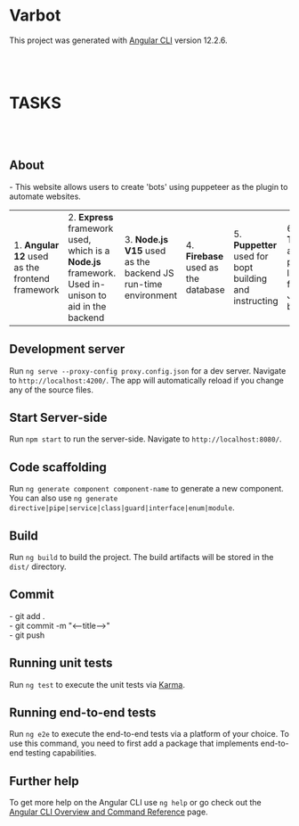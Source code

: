 # Varbot

This project was generated with [Angular CLI](https://github.com/angular/angular-cli) version 12.2.6.

<br><br>

<h1>TASKS</h1>

<br><br>

<h2>About</h2>
- This website allows users to create 'bots' using puppeteer as the plugin to 
  automate websites.
<br>
<table>
<tr>
  <td>
    1. <b> Angular 12 </b> used as the frontend framework
  </td>
  <td>
    2. <b> Express </b> framework used, which is a <b> Node.js </b> framework. Used in-unison to aid in the backend
  </td>
  <td>
    3. <b> Node.js V15 </b> used as the backend JS run-time environment 
  </td>
  <td>
    4. <b> Firebase </b> used as the database
  </td>
  <td>
    5. <b> Puppetter </b> used for bopt building and instructing
  </td>
  <td>
    6. <b> Typescript </b> as the main programming language followed by JS (for the backend)
  </td>
</tr>
</table> 


## Development server

Run `ng serve --proxy-config proxy.config.json` for a dev server. Navigate to `http://localhost:4200/`. The app will automatically reload if you change any of the source files.

## Start Server-side

Run `npm start` to run the server-side. Navigate to `http://localhost:8080/`.

## Code scaffolding

Run `ng generate component component-name` to generate a new component. You can also use `ng generate directive|pipe|service|class|guard|interface|enum|module`.

## Build

Run `ng build` to build the project. The build artifacts will be stored in the `dist/` directory.

<h2>Commit</h2>
- git add . <br>
- git commit -m "<--title-->" <br>
- git push

## Running unit tests

Run `ng test` to execute the unit tests via [Karma](https://karma-runner.github.io).

## Running end-to-end tests

Run `ng e2e` to execute the end-to-end tests via a platform of your choice. To use this command, you need to first add a package that implements end-to-end testing capabilities.

## Further help

To get more help on the Angular CLI use `ng help` or go check out the [Angular CLI Overview and Command Reference](https://angular.io/cli) page.
